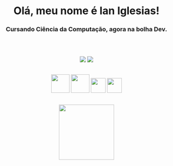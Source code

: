 <div align="center">
  <h1> Olá, meu nome é Ian Iglesias! </h1>
  <h3>Cursando Ciência da Computação, agora na bolha Dev.</h3><br><br>
  
  <a href="https://www.linkedin.com/in/ian-iglesias/" target="_blank"><img src="https://img.shields.io/badge/-LinkedIn-%230077B5?style=for-the-badge&logo=linkedin&logoColor=white" target="_blank"></a>
  <a href = "mailto:iansants1998@gmail.com"><img src="https://img.shields.io/badge/-Gmail-%23333?style=for-the-badge&logo=gmail&logoColor=white" target="_blank"></a>
  
  
 ##

<div align="center">
  <img height="50vh" padding="5vh" src="https://cdn.jsdelivr.net/gh/devicons/devicon/icons/html5/html5-plain-wordmark.svg" />
  <img height="50vh" padding="5vh" src="https://cdn.jsdelivr.net/gh/devicons/devicon/icons/css3/css3-plain-wordmark.svg" />
  <img height="40vh" padding="5vh" src="https://cdn.jsdelivr.net/gh/devicons/devicon/icons/javascript/javascript-plain.svg" />
  <img height="40vh" padding="5vh" src="https://cdn.jsdelivr.net/gh/devicons/devicon/icons/angularjs/angularjs-plain.svg" />
          
</div>

##
  
<div align="center">
  <!-- <img height="150vh" src="https://github.com/ian-iglesias/ian-iglesias/blob/main/assets/html-developer.png" /> -->

  <!-- <img height="150vh" src="https://github.com/ian-iglesias/ian-iglesias/blob/main/assets/css-developer.png" /> -->

  <!-- <img height="150vh" src="https://github.com/ian-iglesias/ian-iglesias/blob/main/assets/linux-fundamentals.png" /> -->

  <img height="150vh" src="https://github.com/ian-iglesias/ian-iglesias/blob/db6ddb0bfac6313b354b9ed116c0c0b22fab0693/assets/potencia-tech-angular-ifood.png" />

  <!-- <img height="150vh" src="https://github.com/ian-iglesias/ian-iglesias/blob/main/assets/fullstack-typescript-developer.png" /> -->
</div>

<!-- <div align="center">
  <img height="150vh" src="https://github.com/ian-iglesias/ian-iglesias/blob/main/assets/linux-do-zero.png" />

  <img height="150vh" src="https://github.com/ian-iglesias/ian-iglesias/blob/b0d5dd4ccbd909a1047a543e60a112889d222714/assets/linux-experience.png" />

</div> -->